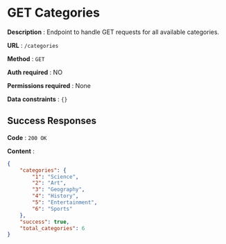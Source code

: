 # GET Categories

**Description** : Endpoint to handle GET requests for all available categories.

**URL** : `/categories`

**Method** : `GET`

**Auth required** : NO

**Permissions required** : None

**Data constraints** : `{}`

## Success Responses

**Code** : `200 OK`

**Content** : 

```json
{
    "categories": {
        "1": "Science",
        "2": "Art",
        "3": "Geography",
        "4": "History",
        "5": "Entertainment",
        "6": "Sports"
    },
    "success": true,
    "total_categories": 6
}
```
